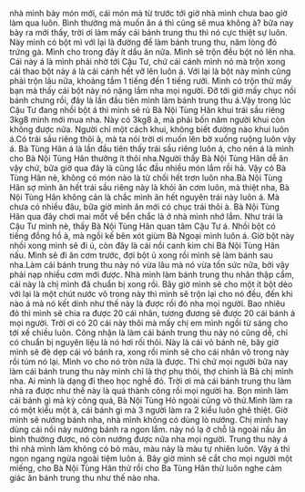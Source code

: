 nhà mình bày món mới, cái món mà từ trước tới giờ nhà mình chưa bao giờ làm qua luôn. Bình thường mà muốn ăn á thì cũng sẽ mua không à? bữa nay bày ra mới thấy, trời ơi làm mấy cái bánh trung thu thì nó cực thiệt sự luôn. Này mình có bột mì với lại là đường để làm bánh trung thu, năm lòng đỏ trứng gà. Mình cho trong đây ít dầu ăn nữa. Mình sẽ trộn đều bột nó lên nha. Cái này á là mình phải nhờ tới Cậu Tư, chứ cái cánh mình nó mà trộn xong cái thao bột này á là cái cánh hết vỡ lên luôn á. Với lại là bột này mình cũng phải trộn lâu nữa, khoảng tầm 1 tiếng đến 1 tiếng rưỡi. Mình có trộn thử mấy bạn mà thấy cái bột này nó nặng lắm nha mọi người. Đỡ tới giờ mấy chục nồi bánh chưng rồi, đây là lần đầu tiên mình làm bánh trung thu á.Vậy trong lúc Cậu Tư đang nhồi bột á thì mình sẽ rủ Bà Nội Tùng Hân khui trái sầu riêng 3kg8 mình mới mua nha. Này có 3kg8 à, mà phải bốn năm người khui còn không được nữa. Người chỉ một cách khui, không biết đường nào khui luôn á.Có trái sầu riêng thôi à, mà ta nói trời ơi muốn lên bờ xuống ruộng luôn vậy á. Bà Tùng Hân á là lần đầu tiên thấy trái sầu riêng luôn á, cho nên á là mình cho Bà Nội Tùng Hân thưởng ít thôi nha.Người thấy Bà Nội Tùng Hân dễ ăn vậy chứ, bữa giờ qua đây là cũng lắc đầu nhiều món lắm rồi hả. Vậy có Bà Tùng Hân nè, không có món nào là từ chối hết trơn luôn nha.Bà Nội Tùng Hân sợ mình ăn hết trái sầu riêng này là khỏi ăn cơm luôn, mà thiệt nha, Bà Nội Tùng Hân không cản là chắc mình ăn hết nguyên trái này luôn á. Mà chưa có nhiều đâu, bữa giờ mình ăn mới có chục trái thôi à. Bà Nội Tùng Hân qua đây chơi mai mốt về bển chắc là ở nhà mình nhớ lắm. Như trái là Cậu Tư mình nè, thấy Bà Nội Tùng Hân quan tâm Cậu Tư á. Nhồi bột có tiếng đồng hồ à, mà ngồi kế bên xót giùm Bà Ngoại mình luôn á. Giờ bột này nhồi xong mình sẽ đi ủ, còn đây là cái nồi canh kim chi Bà Nội Tùng Hân nấu. Mình sẽ đi ăn cơm trước, đợi bột ủ xong rồi mình sẽ làm bánh sau nha.Làm cái bánh trung thu này nó vừa lâu mà nó vừa tốn sức nữa, bởi vậy phải nạp nhiều cơm mới được. Nhà mình làm bánh trung thu nhân thập cẩm, cái này là chị mình đã chuẩn bị xong rồi. Bây giờ mình sẽ cho một ít bột dẻo với lại là một chút nước vô trong này thì mình sẽ trộn lại cho nó đều, đến khi nào á mà nó kết dính như thế này là được rồi đó nha mọi người. Bao nhiêu đó thì mình sẽ chia ra được 20 cái nhân, tương đương sẽ được 20 cái bánh á mọi người. Trời ơi có 20 cái này thôi mà mấy chị em mình ngồi từ sáng cho tới xế chiều luôn. Công nhận là làm cái bánh trung thu này nó cũng dễ, chỉ có chuẩn bị nguyên liệu là nó hơi rối thôi. Này là cái vỏ bánh nè, bây giờ mình sẽ đè dẹp cái vỏ bánh ra, xong rồi mình sẽ cho cái nhân vô trong này rồi túm nó lại. Mình vo cho nó tròn nữa là được. Thì chứ mọi người bữa nay làm cái bánh trung thu này mình chỉ là thợ phụ thôi, thợ chính là Bà chị mình nha. Ai mình là dạng đi theo học nghề đó. Trời ơi mà cái bánh trung thu làm nhà ra được như thế này là quá thành công rồi mọi người ha. Bọn mình làm cái bánh gì mà kỳ công quá, Bà Nội Tùng Hỏ ngoài cũng vô thử.Mình làm ra có một kiểu một à, cái bánh gì mà 3 người làm ra 2 kiểu luôn ghê thiệt. Giờ mình sẽ nướng bánh nha, nhà mình không có dùng lò nướng. Chị mình hay dùng cái nồi này nướng bánh ra ngon lắm. này nó lạ ở chỗ là ngoài nấu ăn bình thường được, nó còn nướng được nữa nha mọi người. Trung thu này á thì nhà mình làm không có bỏ màu, màu này là màu tự nhiên luôn. Vậy á thì ngon ngang ngửa ngoài tiệm luôn á. Bây giờ mình sẽ cắt cho mọi người một miếng, cho Bà Nội Tùng Hân thử rồi cho Ba Tùng Hân thử luôn nghe cảm giác ăn bánh trung thu như thế nào nha.